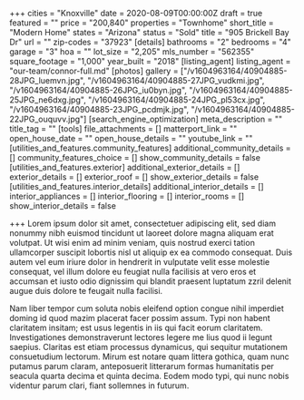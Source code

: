 +++
cities = "Knoxville"
date = 2020-08-09T00:00:00Z
draft = true
featured = ""
price = "200,840"
properties = "Townhome"
short_title = "Modern Home"
states = "Arizona"
status = "Sold"
title = "905 Brickell Bay Dr"
url = ""
zip-codes = "37923"
[details]
bathrooms = "2"
bedrooms = "4"
garage = "3"
hoa = ""
lot_size = "2,205"
mls_number = "562355"
square_footage = "1,000"
year_built = "2018"
[listing_agent]
listing_agent = "our-team/connor-full.md"
[photos]
gallery = ["/v1604963164/40904885-28JPG_luemvn.jpg", "/v1604963164/40904885-27JPG_vudkmi.jpg", "/v1604963164/40904885-26JPG_iu0byn.jpg", "/v1604963164/40904885-25JPG_ne6dxg.jpg", "/v1604963164/40904885-24JPG_pl53cx.jpg", "/v1604963164/40904885-23JPG_pcdmjk.jpg", "/v1604963164/40904885-22JPG_ouquvv.jpg"]
[search_engine_optimization]
meta_description = ""
title_tag = ""
[tools]
file_attachments = []
matterport_link = ""
open_house_date = ""
open_house_details = ""
youtube_link = ""
[utilities_and_features.community_features]
additional_community_details = []
community_features_choice = []
show_community_details = false
[utilities_and_features.exterior]
additional_exterior_details = []
exterior_details = []
exterior_roof = []
show_exterior_details = false
[utilities_and_features.interior_details]
additional_interior_details = []
interior_appliances = []
interior_flooring = []
interior_rooms = []
show_interior_details = false

+++
Lorem ipsum dolor sit amet, consectetuer adipiscing elit, sed diam nonummy nibh euismod tincidunt ut laoreet dolore magna aliquam erat volutpat. Ut wisi enim ad minim veniam, quis nostrud exerci tation ullamcorper suscipit lobortis nisl ut aliquip ex ea commodo consequat. Duis autem vel eum iriure dolor in hendrerit in vulputate velit esse molestie consequat, vel illum dolore eu feugiat nulla facilisis at vero eros et accumsan et iusto odio dignissim qui blandit praesent luptatum zzril delenit augue duis dolore te feugait nulla facilisi.

Nam liber tempor cum soluta nobis eleifend option congue nihil imperdiet doming id quod mazim placerat facer possim assum. Typi non habent claritatem insitam; est usus legentis in iis qui facit eorum claritatem. Investigationes demonstraverunt lectores legere me lius quod ii legunt saepius. Claritas est etiam processus dynamicus, qui sequitur mutationem consuetudium lectorum. Mirum est notare quam littera gothica, quam nunc putamus parum claram, anteposuerit litterarum formas humanitatis per seacula quarta decima et quinta decima. Eodem modo typi, qui nunc nobis videntur parum clari, fiant sollemnes in futurum.